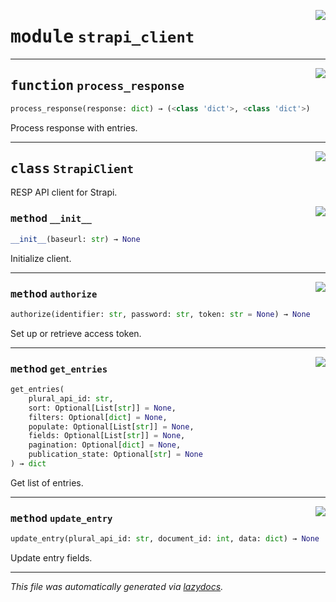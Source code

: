 <!-- markdownlint-disable -->

<a href="../strapi_client/strapi_client.py#L0"><img align="right" style="float:right;" src="https://img.shields.io/badge/-source-cccccc?style=flat-square"></a>

# <kbd>module</kbd> `strapi_client`





---

<a href="../strapi_client/strapi_client.py#L94"><img align="right" style="float:right;" src="https://img.shields.io/badge/-source-cccccc?style=flat-square"></a>

## <kbd>function</kbd> `process_response`

```python
process_response(response: dict) → (<class 'dict'>, <class 'dict'>)
```

Process response with entries. 


---

<a href="../strapi_client/strapi_client.py#L5"><img align="right" style="float:right;" src="https://img.shields.io/badge/-source-cccccc?style=flat-square"></a>

## <kbd>class</kbd> `StrapiClient`
RESP API client for Strapi. 

<a href="../strapi_client/strapi_client.py#L11"><img align="right" style="float:right;" src="https://img.shields.io/badge/-source-cccccc?style=flat-square"></a>

### <kbd>method</kbd> `__init__`

```python
__init__(baseurl: str) → None
```

Initialize client. 




---

<a href="../strapi_client/strapi_client.py#L17"><img align="right" style="float:right;" src="https://img.shields.io/badge/-source-cccccc?style=flat-square"></a>

### <kbd>method</kbd> `authorize`

```python
authorize(identifier: str, password: str, token: str = None) → None
```

Set up or retrieve access token. 

---

<a href="../strapi_client/strapi_client.py#L33"><img align="right" style="float:right;" src="https://img.shields.io/badge/-source-cccccc?style=flat-square"></a>

### <kbd>method</kbd> `get_entries`

```python
get_entries(
    plural_api_id: str,
    sort: Optional[List[str]] = None,
    filters: Optional[dict] = None,
    populate: Optional[List[str]] = None,
    fields: Optional[List[str]] = None,
    pagination: Optional[dict] = None,
    publication_state: Optional[str] = None
) → dict
```

Get list of entries. 

---

<a href="../strapi_client/strapi_client.py#L69"><img align="right" style="float:right;" src="https://img.shields.io/badge/-source-cccccc?style=flat-square"></a>

### <kbd>method</kbd> `update_entry`

```python
update_entry(plural_api_id: str, document_id: int, data: dict) → None
```

Update entry fields. 




---

_This file was automatically generated via [lazydocs](https://github.com/ml-tooling/lazydocs)._
